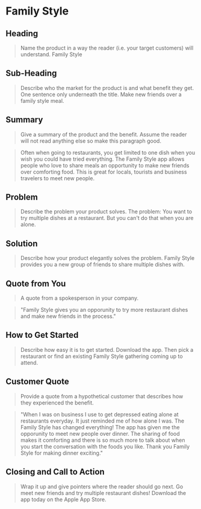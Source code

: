 # Family Style #

<!-- 
> This material was originally posted [here](http://www.quora.com/What-is-Amazons-approach-to-product-development-and-product-management). It is reproduced here for posterities sake.

There is an approach called "working backwards" that is widely used at Amazon. They work backwards from the customer, rather than starting with an idea for a product and trying to bolt customers onto it. While working backwards can be applied to any specific product decision, using this approach is especially important when developing new products or features.

For new initiatives a product manager typically starts by writing an internal press release announcing the finished product. The target audience for the press release is the new/updated product's customers, which can be retail customers or internal users of a tool or technology. Internal press releases are centered around the customer problem, how current solutions (internal or external) fail, and how the new product will blow away existing solutions.

If the benefits listed don't sound very interesting or exciting to customers, then perhaps they're not (and shouldn't be built). Instead, the product manager should keep iterating on the press release until they've come up with benefits that actually sound like benefits. Iterating on a press release is a lot less expensive than iterating on the product itself (and quicker!).

If the press release is more than a page and a half, it is probably too long. Keep it simple. 3-4 sentences for most paragraphs. Cut out the fat. Don't make it into a spec. You can accompany the press release with a FAQ that answers all of the other business or execution questions so the press release can stay focused on what the customer gets. My rule of thumb is that if the press release is hard to write, then the product is probably going to suck. Keep working at it until the outline for each paragraph flows. 

Oh, and I also like to write press-releases in what I call "Oprah-speak" for mainstream consumer products. Imagine you're sitting on Oprah's couch and have just explained the product to her, and then you listen as she explains it to her audience. That's "Oprah-speak", not "Geek-speak".

Once the project moves into development, the press release can be used as a touchstone; a guiding light. The product team can ask themselves, "Are we building what is in the press release?" If they find they're spending time building things that aren't in the press release (overbuilding), they need to ask themselves why. This keeps product development focused on achieving the customer benefits and not building extraneous stuff that takes longer to build, takes resources to maintain, and doesn't provide real customer benefit (at least not enough to warrant inclusion in the press release).
 -->
 
## Heading ##
  > Name the product in a way the reader (i.e. your target customers) will understand.
  >Family Style

## Sub-Heading ##
  > Describe who the market for the product is and what benefit they get. One sentence only underneath the title.
  >Make new friends over a family style meal. 

## Summary ##
  > Give a summary of the product and the benefit. Assume the reader will not read anything else so make this paragraph good.

  > Often when going to restaurants, you get limited to one dish when you wish you could have tried everything. The Family Style app allows people who love to share meals an opportunity to make new friends over comforting food. This is great for locals, tourists and business travelers to meet new people.  

## Problem ##
  > Describe the problem your product solves.
  >The problem: You want to try multiple dishes at a restaurant. But you can't do that when you are alone. 


## Solution ##
  > Describe how your product elegantly solves the problem.
  >Family Style provides you a new group of friends to share multiple dishes with. 

## Quote from You ##
  > A quote from a spokesperson in your company.

  >"Family Style gives you an opporunity to try more restaurant dishes and make new friends in the process." 

## How to Get Started ##
  > Describe how easy it is to get started.
  >Download the app. Then pick a restaurant or find an existing Family Style gathering coming up to attend. 

## Customer Quote ##
  > Provide a quote from a hypothetical customer that describes how they experienced the benefit.

  >"When I was on business I use to get depressed eating alone at restaurants everyday. It just reminded me of how alone I was. The Family Style has changed everything! The app has given me the opporunity to meet new people over dinner. The sharing of food makes it comforting and there is so much more to talk about when you start the conversation with the foods you like. Thank you Family Style for making dinner exciting."

## Closing and Call to Action ##
  > Wrap it up and give pointers where the reader should go next.
  >Go meet new friends and try multiple restaurant dishes! Download the app today on the Apple App Store. 